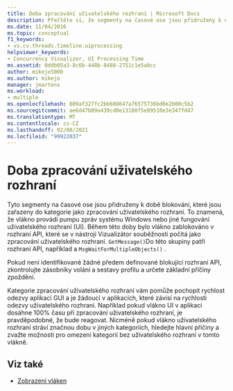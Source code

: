 ```yaml
---
title: Doba zpracování uživatelského rozhraní | Microsoft Docs
description: Přečtěte si, že segmenty na časové ose jsou přidruženy k době blokování, které jsou zařazeny do kategorií jako zpracování uživatelského rozhraní.
ms.date: 11/04/2016
ms.topic: conceptual
f1_keywords:
- vs.cv.threads.timeline.uiprocessing
helpviewer_keywords:
- Concurrency Visualizer, UI Processing Time
ms.assetid: 0ddb05a3-8c6b-448b-8488-2751c1e5abcc
author: mikejo5000
ms.author: mikejo
manager: jmartens
ms.workload:
- multiple
ms.openlocfilehash: 809af327fc2bb608647a76575736bd0e2b00c5b2
ms.sourcegitcommit: ae6d47b09a439cd0e13180f5e89510e3e347fd47
ms.translationtype: MT
ms.contentlocale: cs-CZ
ms.lasthandoff: 02/08/2021
ms.locfileid: "99922037"
---
```

# <a name="ui-processing-time"></a>Doba zpracování uživatelského rozhraní
Tyto segmenty na časové ose jsou přidruženy k době blokování, které jsou zařazeny do kategorie jako zpracování uživatelského rozhraní. To znamená, že vlákno provádí pumpu zpráv systému Windows nebo jiné fungování uživatelského rozhraní (UI). Během této doby bylo vlákno zablokováno v rozhraní API, které se v nástroji Vizualizátor souběžnosti počítá jako zpracování uživatelského rozhraní. `GetMessage()`Do této skupiny patří rozhraní API, například a `MsgWaitForMultipleObjects()` .

 Pokud není identifikované žádné předem definované blokující rozhraní API, zkontrolujte zásobníky volání a sestavy profilu a určete základní příčiny zpoždění.

 Kategorie zpracování uživatelského rozhraní vám pomůže pochopit rychlost odezvy aplikací GUI a je žádoucí v aplikacích, které závisí na rychlosti odezvy uživatelského rozhraní. Například pokud vlákno UI v aplikaci dosáhne 100% času při zpracování uživatelského rozhraní, je pravděpodobné, že bude reagovat. Nicméně pokud vlákno uživatelského rozhraní stráví značnou dobu v jiných kategoriích, hledejte hlavní příčiny a zvažte možnosti pro omezení kategorií bez uživatelského rozhraní v tomto vlákně.

## <a name="see-also"></a>Viz také
- [Zobrazení vláken](../profiling/threads-view-parallel-performance.md)